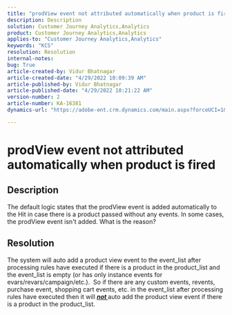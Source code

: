 ```yaml
---
title: "prodView event not attributed automatically when product is fired"
description: Description
solution: Customer Journey Analytics,Analytics
product: Customer Journey Analytics,Analytics
applies-to: "Customer Journey Analytics,Analytics"
keywords: "KCS"
resolution: Resolution
internal-notes: 
bug: True
article-created-by: Vidur Bhatnagar
article-created-date: "4/29/2022 10:09:39 AM"
article-published-by: Vidur Bhatnagar
article-published-date: "4/29/2022 10:21:22 AM"
version-number: 2
article-number: KA-16381
dynamics-url: "https://adobe-ent.crm.dynamics.com/main.aspx?forceUCI=1&pagetype=entityrecord&etn=knowledgearticle&id=4e04af76-a4c7-ec11-a7b6-0022480a1de4"

---
```

# prodView event not attributed automatically when product is fired

## Description


The default logic states that the prodView event is added automatically to the Hit in case there is a product passed without any events. In some cases, the prodView event isn't added. What is the reason?


## Resolution


The system will auto add a product view event to the event_list after processing rules have executed if there is a product in the product_list and the event_list is empty (or has only instance events for evars/revars/campaign/etc.).  So if there are any custom events, revents, purchase event, shopping cart events, etc. in the event_list after processing rules have executed then it will <u><em><b>not </b></em></u>auto add the product view event if there is a product in the product_list.
